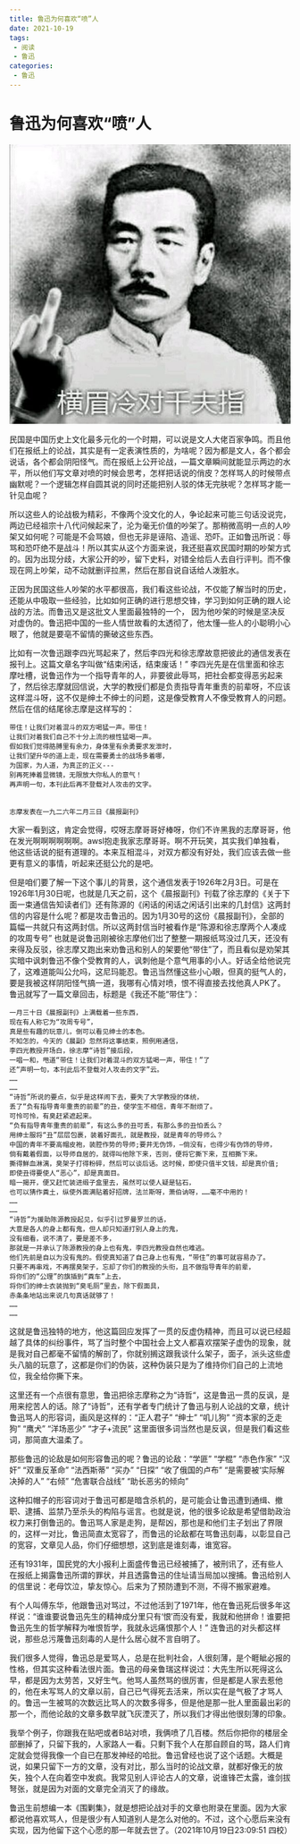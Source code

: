 ```yaml
---
title: 鲁迅为何喜欢“喷”人
date: 2021-10-19
tags:
 - 阅读
 - 鲁迅
categories:
 - 鲁迅
---
```

# 鲁迅为何喜欢“喷”人
![Snipaste_2021-10-19_22-26-11](./imgs/Snipaste_2021-10-19_22-26-11.png)

民国是中国历史上文化最多元化的一个时期，可以说是文人大佬百家争鸣。而且他们在报纸上的论战，其实是有一定表演性质的，为啥呢？因为都是文人，各个都会说话，各个都会阴阳怪气。而在报纸上公开论战，—篇文章瞬间就能显示两边的水平，所以他们写文章对喷的时候会思考，怎样把话说的俏皮？怎样骂人的时候带点幽默呢？一个逻辑怎样自圆其说的同时还能把别人驳的体无完肤呢？怎样骂才能一针见血呢？

所以这些人的论战极为精彩，不像两个没文化的人，争论起来可能三句话没说完，两边已经祖宗十八代问候起来了，沦为毫无价值的吵架了。那稍微高明一点的人吵架又如何呢？可能是不会骂娘，但也无非是诬陷、造谣、恐吓。正如鲁迅所说：辱骂和恐吓绝不是战斗！所以其实从这个方面来说，我还挺喜欢民国时期的吵架方式的。因为出现分歧，大家公开的吵，留下史料，对错全给后人去自行评判。而不像现在网上吵架，动不动就删评拉黑，然后在那自说自话给人泼脏水。

正因为民国这些人吵架的水平都很高，我们看这些论战，不仅能了解当时的历史，还能从中吸取一些经验，比如如何正确的进行思想交锋，学习到如何正确的跟人论战的方法。而鲁迅又是这批文人里面最独特的一个， 因为他吵架的时候是坚决反对虚伪的。鲁迅把中国的一些人情世故看的太透彻了，他太懂—些人的小聪明小心眼了，他就是要亳不留情的撕破这些东西。

比如有一次鲁迅跟李四光骂起来了，然后李四光和徐志摩故意把彼此的通信发表在报刊上。这篇文章名字叫做“结束闲话，结束废话！” 李四光先是在信里面和徐志摩吐槽，说鲁迅作为一个指导青年的人，非要彼此辱骂，把社会都变得恶劣起来了，然后徐志摩就回信说，大学的教授们都是负责指导青年重责的前辈呀，不应该这样混斗呀，这不仅是绅土不绅士的问题，这是像受教育人不像受教育人的问题。然后在信的结尾徐志摩是这样写的：

```
带住！让我们对着混斗的双方喝猛一声。带住！
让我们对着我们自己不十分上流的根性猛喝一声。
假如我们觉得胳膊里有余力，身体里有余勇要求发泄时，
让我们望升华的道上走，现在需要勇士的战场多着哪，
为国家，为人道，为真正的正义---
别再死捧着显微镜，无限放大你私人的意气！
再声明一句，本刊此后再不登载对人攻击的文字。


志摩发表在一九二六年二月三日《晨报副刊》
```

大家一看到这，肯定会觉得，哎呀志摩哥哥好棒呀，你们不许黑我的志摩哥哥，他在发光啊啊啊啊啊啊。awsl抱走我家志摩哥哥。啊不开玩笑，其实我们单独看，他这些话说的挺有道理的。本来互相混斗，对双方都没有好处，我们应该去做一些更有意义的事情，听起来还挺公允的是吧。

但是咱们要了解一下这个事儿的背景，这个通信发表于1926年2月3日。可是在1926年1月30日呢，也就是几天之前，这个《晨报副刊》刊载了徐志摩的《关于下面一束通信告知读者们》还有陈源的《闲话的闲话之闲话引出来的几封信》这两封信的内容是什么呢？都是攻击鲁迅的。因为1月30号的这份《晨报副刊》，全部的篇幅一共就只有这两封信。所以这两封信当时被看作是“陈源和徐志摩两个人凑成的攻周专号” 也就是说鲁迅刚被徐志摩他们岀了整整一期报纸骂没过几天，还没有来得及反驳，徐志摩又跑出来劝鲁迅和别人的架要他“带住”了，而且看似是劝架其实暗中讽刺鲁迅不像个受教育的人，讽刺他是个意气用事的小人。好话全给他说完了，这难道能叫公允吗，这尼玛能忍。鲁迅当然懂这些小心眼，但真的挺气人的，要是我被这样阴阳怪气搞一道，我哪有心情对喷，恨不得直接去找他真人PK了。鲁迅就写了一篇文章回击，标题是《我还不能“带住”》：

```
一月三十日《晨报副刊》上满载着一些东西，
现在有人称它为“攻周专号”，
真是些有趣的玩意儿，倒可以看见绅士的本色。
不知怎的，今天的《晨副》忽然将这事结束，照例用通信，
李四光教授开场白，徐志摩“诗哲”接后段，
一唱一和，甩道“带住！让我们对着混斗的双方猛喝一声，带住！”了
还“声明一句，本刊此后不登载对人攻击的文字”云。
……
……
“诗哲”所说的要点，似乎是这样闹下去，要失了大学教授的体统，
丢了“负有指导青年重责的前辈”的丑，使学生不相信，青年不耐烦了。
可怜可怜，有臭赶紧遮起来。
“负有指导青年重责的前辈”，有这么多的丑可丢，有那么多的丑怕丢么？
用绅士服将“丑”层层包裹，装着好面孔，就是教授，就是青年的导师么？
中国的青年不要高帽皮袍，装腔作势的导师;要井无伪饰，—倘没有，也得少有伪饰的导师，
倘有戴着假面，以导师自居的，就得叫他除下来，否则，便将它撕下来，互相撕下来。
撕得鮮血淋漓，臭架子打得粉碎，然后可以谈后话。这时候，即使只值半文钱，却是真价值;
即使丑得要使人“恶心”，却是真面目。
暗一揭开，便又赶忙装进缎子盒里去，虽然可以使人疑是钻石，
也可以猜作粪土，纵使外面满贴着好招牌，法兰斯呀，萧伯讷呀，……毫不中用的！
……
……
“诗哲”为援助陈源教授起见，似乎引过罗曼罗兰的话，
大意是各人的身上都有鬼，但人却只知道打别人身上的鬼，
没有细看，说不清了，要是差不多，
那就是一并承认了陈源教授的身上也有鬼，李四光教授自然也难逃。
他们先前是自以为没有鬼的。假使真知道了自己身上也有鬼，“带住”的事可就容易办了。
只要不再串戏，不再摆臭架子，忘却了你们的教授的头衔，且不做指导青年的前辈，
将你们的“公理”的旗插到“粪车”上去，
将你们的绅士衣装抛到“臭毛厕”里去，除下假面具，
赤条条地站出来说几句真话就够了！
……
……
```

这就是鲁迅独特的地方，他这篇回应发挥了一贯的反虚伪精神，而且可以说已经超越了具体的纠纷事件，骂了当时整个中国社会上文人都喜欢摆架子虚伪的现象，就是我对自己都毫不留情的解剖了，你就别搁这跟我谈什么架子，面子，派头这些虚头八脑的玩意了，这都是你们的伪装，这种伪装只是为了维持你们自己的上流地位，我全给你撕下来。

这里还有一个点很有意思，鲁迅把徐志摩称之为“诗哲“，这是鲁迅一贯的反讽，是用来挖苦人的话。除了“诗哲”，还有学者专门统计了鲁迅与别人论战的文章，统计鲁迅骂人的形容词，画风是这样的：“正人君子” “绅士” “叽儿狗”  “资本家的乏走狗” “鹰犬” “洋场恶少” “才子+流民” 这里面很多词当然也是反讽，但是我们看这些词，那简直大温柔了。

那些鲁迅的论敌是如何形容鲁迅的呢？鲁迅的论敌：“学匪” “学棍” “赤色作家” “汉奸” “双重反革命” “法西斯蒂” “买办” “日探” “收了俄国的卢布” “是需要被‘实际解决掉的人” “右倾” “危害联合战线” “助长恶劣的倾向”

这种扣帽子的形容词对于鲁迅可都是暗含杀机的，是可能会让鲁迅遭到通缉、撤职、逮捕、监禁乃至杀头的构陷与谣言。也就是说，他的很多论敌是希望借助政治权力来打倒鲁迅的。鲁迅骂人家是走狗，是帮凶，那也是和他们主子划出了界限的，这样一对比，鲁迅简直太宽容了，而鲁迅的论敌都在骂鲁迅刻毒，以彰显自己的宽容，文章见人品，你们仔细想想，这到底是谁刻毒，谁宽容。

还有1931年，国民党的大小报利上面盛传鲁迅已经被捕了，被刑讯了，还有些人在报纸上揭露鲁迅所谓的罪状，并且透露鲁迅的住址请当局加以搜捕。鲁迅给别人的信里说：老母饮泣，挚友惊心。后来为了预防遭到不测，不得不搬家避难。

有个人叫傅东华，他跟鲁迅对骂过，不过他活到了1971年，他在鲁迅死后很多年这样说：“谁谁要说鲁迅先生的精神成分里只有‘恨′而没有爱，我就和他拼命！谁要把鲁迅先生的哲学解释为唯恨哲学，我就永远痛恨那个人！” 连鲁迅的对头都这样说，那些总污蔑鲁迅刻毒的人是什么居心就不言自明了。

我们很多人觉得，鲁迅总是爱骂人，总是在批判社会，人很刻薄，是个睚眦必报的性格，但其实这种看法很片面。鲁迅的母亲鲁瑞这样说过：大先生所以死得这么早，都是因为太劳苦，又好生气。他骂人虽然骂的很厉害，但是都是人家去惹他的，他在未写骂人的文章以前，自己已气得死去活来，所以实在是气极了才骂人的。鲁迅一生被骂的次数远比骂人的次数多得多，但是他是那一批人里面最出彩的那一个，而他论敌的文章多数早就飞灰湮灭了，所以我们才得出他很刻薄的印象。

我举个例子，你跟我在贴吧或者B站对喷，我俩喷了几百楼。然后你把你的楼层全部删掉了，只留下我的，人家路人一看。只剩下我个人在那自顾自的骂，路人们肯定就会觉得我像一个自已在那发神经的哈批。鲁迅曾经也说了这个话题。大概是说，如果只留下一方的文章，没有对比，那么当时的论战文章，就都好像无的放矢，独个人在向着空中发疯。我常见别人评论古人的文章，说谁锋芒太露，谁剑拔弩张，就是因为对面的文章完全消灭了的缘故。

鲁迅生前想编一本《围剿集》，就是想把论战对手的文章也附录在里面。因为大家都说他喜欢骂人，但是很少有人知道别人是怎么对他的。不过，这个心愿后来没有实现，因为他留下这个心愿的那一年就去世了。（2021年10月19日23:09:51 四校）
